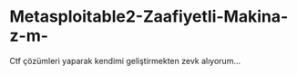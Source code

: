# Metasploitable2-Zaafiyetli-Makina-z-m-
Ctf çözümleri yaparak kendimi geliştirmekten zevk alıyorum...
